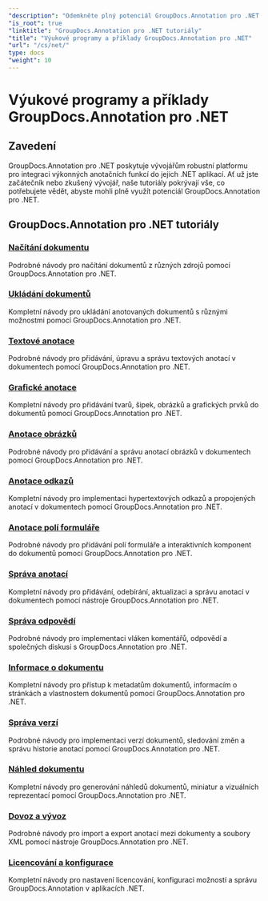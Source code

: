 ```yaml
---
"description": "Odemkněte plný potenciál GroupDocs.Annotation pro .NET s našimi tutoriály. Bezproblémová integrace, vylepšení spolupráce a zefektivnění pracovních postupů."
"is_root": true
"linktitle": "GroupDocs.Annotation pro .NET tutoriály"
"title": "Výukové programy a příklady GroupDocs.Annotation pro .NET"
"url": "/cs/net/"
type: docs
"weight": 10
---
```


# Výukové programy a příklady GroupDocs.Annotation pro .NET

## Zavedení

GroupDocs.Annotation pro .NET poskytuje vývojářům robustní platformu pro integraci výkonných anotačních funkcí do jejich .NET aplikací. Ať už jste začátečník nebo zkušený vývojář, naše tutoriály pokrývají vše, co potřebujete vědět, abyste mohli plně využít potenciál GroupDocs.Annotation pro .NET.

## GroupDocs.Annotation pro .NET tutoriály
### [Načítání dokumentu](./document-loading)
Podrobné návody pro načítání dokumentů z různých zdrojů pomocí GroupDocs.Annotation pro .NET.

### [Ukládání dokumentů](./document-saving)
Kompletní návody pro ukládání anotovaných dokumentů s různými možnostmi pomocí GroupDocs.Annotation pro .NET.

### [Textové anotace](./text-annotations)
Podrobné návody pro přidávání, úpravu a správu textových anotací v dokumentech pomocí GroupDocs.Annotation pro .NET.

### [Grafické anotace](./graphical-annotations)
Kompletní návody pro přidávání tvarů, šipek, obrázků a grafických prvků do dokumentů pomocí GroupDocs.Annotation pro .NET.

### [Anotace obrázků](./image-annotations)
Podrobné návody pro přidávání a správu anotací obrázků v dokumentech pomocí GroupDocs.Annotation pro .NET.

### [Anotace odkazů](./link-annotations)
Kompletní návody pro implementaci hypertextových odkazů a propojených anotací v dokumentech pomocí GroupDocs.Annotation pro .NET.

### [Anotace polí formuláře](./form-field-annotations)
Podrobné návody pro přidávání polí formuláře a interaktivních komponent do dokumentů pomocí GroupDocs.Annotation pro .NET.

### [Správa anotací](./annotation-management)
Kompletní návody pro přidávání, odebírání, aktualizaci a správu anotací v dokumentech pomocí nástroje GroupDocs.Annotation pro .NET.

### [Správa odpovědí](./reply-management)
Podrobné návody pro implementaci vláken komentářů, odpovědí a společných diskusí s GroupDocs.Annotation pro .NET.

### [Informace o dokumentu](./document-information)
Kompletní návody pro přístup k metadatům dokumentů, informacím o stránkách a vlastnostem dokumentů pomocí GroupDocs.Annotation pro .NET.

### [Správa verzí](./version-control)
Podrobné návody pro implementaci verzí dokumentů, sledování změn a správu historie anotací pomocí GroupDocs.Annotation pro .NET.

### [Náhled dokumentu](./document-preview)
Kompletní návody pro generování náhledů dokumentů, miniatur a vizuálních reprezentací pomocí GroupDocs.Annotation pro .NET.

### [Dovoz a vývoz](./import-and-export)
Podrobné návody pro import a export anotací mezi dokumenty a soubory XML pomocí nástroje GroupDocs.Annotation pro .NET.

### [Licencování a konfigurace](./licensing-and-configuration)
Kompletní návody pro nastavení licencování, konfiguraci možností a správu GroupDocs.Annotation v aplikacích .NET.